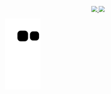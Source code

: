 <div align="center">
  <a href="https://github.com/pablocintra">
  <img height="180em" src="https://github-readme-stats.vercel.app/api?username=pablocintra&show_icons=true&theme=github_dark&include_all_commits=true&count_private=true"/>
  <img height="180em" src="https://github-readme-stats.vercel.app/api/top-langs/?username=pablocintra&layout=compact&langs_count=7&theme=github_dark"/>
</div>

![Snake animation](https://github.com/pablocintra/pablocintra/blob/output/github-contribution-grid-snake.svg)
